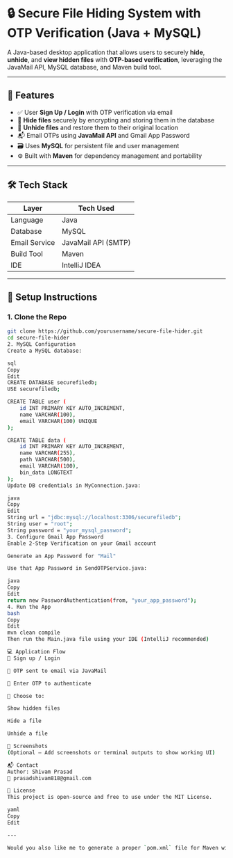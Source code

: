 # 🔒 Secure File Hiding System with OTP Verification (Java + MySQL)

A Java-based desktop application that allows users to securely **hide**, **unhide**, and **view hidden files** with **OTP-based verification**, leveraging the JavaMail API, MySQL database, and Maven build tool.

---

## 📌 Features

- ✅ User **Sign Up / Login** with OTP verification via email
- 🔐 **Hide files** securely by encrypting and storing them in the database
- 📂 **Unhide files** and restore them to their original location
- 📬 Email OTPs using **JavaMail API** and Gmail App Password
- 🗃️ Uses **MySQL** for persistent file and user management
- ⚙️ Built with **Maven** for dependency management and portability

---

## 🛠️ Tech Stack

| Layer         | Tech Used             |
|---------------|------------------------|
| Language      | Java                   |
| Database      | MySQL                  |
| Email Service | JavaMail API (SMTP)    |
| Build Tool    | Maven                  |
| IDE           | IntelliJ IDEA          |

---

## 🔧 Setup Instructions

### 1. Clone the Repo

```bash
git clone https://github.com/yourusername/secure-file-hider.git
cd secure-file-hider
2. MySQL Configuration
Create a MySQL database:

sql
Copy
Edit
CREATE DATABASE securefiledb;
USE securefiledb;

CREATE TABLE user (
    id INT PRIMARY KEY AUTO_INCREMENT,
    name VARCHAR(100),
    email VARCHAR(100) UNIQUE
);

CREATE TABLE data (
    id INT PRIMARY KEY AUTO_INCREMENT,
    name VARCHAR(255),
    path VARCHAR(500),
    email VARCHAR(100),
    bin_data LONGTEXT
);
Update DB credentials in MyConnection.java:

java
Copy
Edit
String url = "jdbc:mysql://localhost:3306/securefiledb";
String user = "root";
String password = "your_mysql_password";
3. Configure Gmail App Password
Enable 2-Step Verification on your Gmail account

Generate an App Password for "Mail"

Use that App Password in SendOTPService.java:

java
Copy
Edit
return new PasswordAuthentication(from, "your_app_password");
4. Run the App
bash
Copy
Edit
mvn clean compile
Then run the Main.java file using your IDE (IntelliJ recommended)

💻 Application Flow
🔐 Sign up / Login

📧 OTP sent to email via JavaMail

🧾 Enter OTP to authenticate

📁 Choose to:

Show hidden files

Hide a file

Unhide a file

📸 Screenshots
(Optional — Add screenshots or terminal outputs to show working UI)

📬 Contact
Author: Shivam Prasad
📧 prasadshivam818@gmail.com

📝 License
This project is open-source and free to use under the MIT License.

yaml
Copy
Edit

---

Would you also like me to generate a proper `pom.xml` file for Maven with dependencies (JavaMail, MySQL, et
